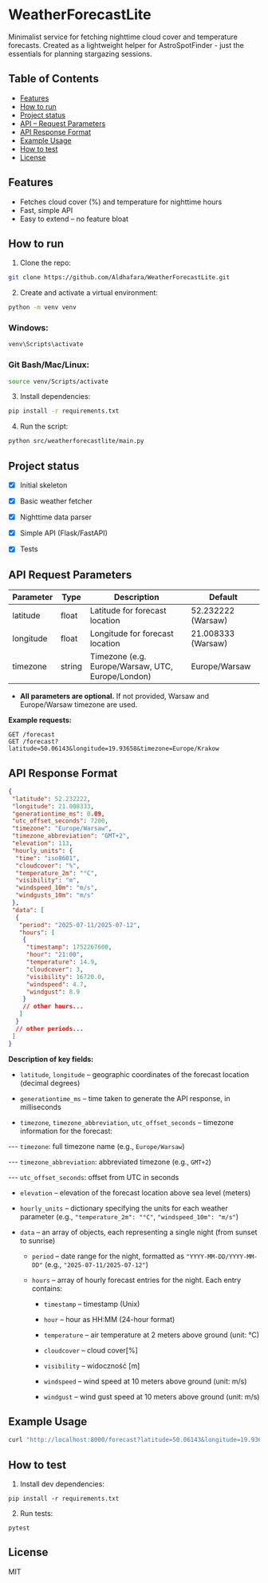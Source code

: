 # WeatherForecastLite

Minimalist service for fetching nighttime cloud cover and temperature forecasts. Created as a lightweight helper for
AstroSpotFinder - just the essentials for planning stargazing sessions.

## Table of Contents

- [Features](#features)
- [How to run](#how-to-run)
- [Project status](#project-status)
- [API – Request Parameters](#api-request-parameters)
- [API Response Format](#api-response-format)
- [Example Usage](#example-usage)
- [How to test](#how-to-test)
- [License](#license)

## Features

- Fetches cloud cover (%) and temperature for nighttime hours
- Fast, simple API
- Easy to extend – no feature bloat

## How to run

1. Clone the repo:

```bash
git clone https://github.com/Aldhafara/WeatherForecastLite.git
```

2. Create and activate a virtual environment:

```bash
python -m venv venv
```

### Windows:

```powershell
venv\Scripts\activate
```

### Git Bash/Mac/Linux:

```bash
source venv/Scripts/activate
```

3. Install dependencies:

```bash
pip install -r requirements.txt
```

4. Run the script:

```bash
python src/weatherforecastlite/main.py
```

## Project status

- [x] Initial skeleton

- [x] Basic weather fetcher

- [x] Nighttime data parser

- [x] Simple API (Flask/FastAPI)

- [x] Tests

## API Request Parameters

| Parameter | Type  | Description                    | Default      |
|-----------|--------|---------------------------------------------------|--------------------|
| latitude | float | Latitude for forecast location          | 52.232222 (Warsaw) |
| longitude | float | Longitude for forecast location          | 21.008333 (Warsaw) |
| timezone | string | Timezone (e.g. Europe/Warsaw, UTC, Europe/London) | Europe/Warsaw   |

- **All parameters are optional.** If not provided, Warsaw and Europe/Warsaw timezone are used.

**Example requests:**

```
GET /forecast
GET /forecast?latitude=50.06143&longitude=19.93658&timezone=Europe/Krakow
```

## API Response Format

```json
{
 "latitude": 52.232222,
 "longitude": 21.008333,
 "generationtime_ms": 0.09,
 "utc_offset_seconds": 7200,
 "timezone": "Europe/Warsaw",
 "timezone_abbreviation": "GMT+2",
 "elevation": 113,
 "hourly_units": {
  "time": "iso8601",
  "cloudcover": "%",
  "temperature_2m": "°C",
  "visibility": "m",
  "windspeed_10m": "m/s",
  "windgusts_10m": "m/s"
 },
 "data": [
  {
   "period": "2025-07-11/2025-07-12",
   "hours": [
    {
     "timestamp": 1752267600,
     "hour": "21:00",
     "temperature": 14.9,
     "cloudcover": 3,
     "visibility": 16720.0,
     "windspeed": 4.7,
     "windgust": 8.9
    }
    // other hours...
   ]
  }
  // other periods...
 ]
}
```

**Description of key fields:**

- `latitude`, `longitude` – geographic coordinates of the forecast location (decimal degrees)

- `generationtime_ms` – time taken to generate the API response, in milliseconds

- `timezone`, `timezone_abbreviation`, `utc_offset_seconds` – timezone information for the forecast:

---  `timezone`: full timezone name (e.g., `Europe/Warsaw`)

---  `timezone_abbreviation`: abbreviated timezone (e.g., `GMT+2`)

---  `utc_offset_seconds`: offset from UTC in seconds

- `elevation` – elevation of the forecast location above sea level (meters)

- `hourly_units` – dictionary specifying the units for each weather parameter (e.g., `"temperature_2m": "°C"`,
 `"windspeed_10m": "m/s"`)

- `data` – an array of objects, each representing a single night (from sunset to sunrise)

  - `period` – date range for the night, formatted as `"YYYY-MM-DD/YYYY-MM-DD"` (e.g., `"2025-07-11/2025-07-12"`)

  - `hours` – array of hourly forecast entries for the night. Each entry contains:

    - `timestamp` – timestamp (Unix)

    - `hour` – hour as HH:MM (24-hour format)

    - `temperature` – air temperature at 2 meters above ground (unit: °C)

    - `cloudcover` – cloud cover[%]

    - `visibility` – widoczność [m]

    - `windspeed` – wind speed at 10 meters above ground (unit: m/s)

    - `windgust` – wind gust speed at 10 meters above ground (unit: m/s)

## Example Usage

```bash
curl "http://localhost:8000/forecast?latitude=50.06143&longitude=19.93658&timezone=Europe/Krakow"
```

## How to test

1. Install dev dependencies:

```
pip install -r requirements.txt
```

2. Run tests:

```
pytest
```

## License

MIT
